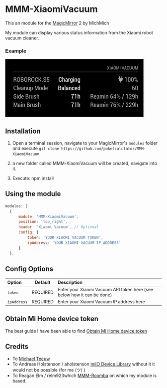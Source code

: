 # MMM-XiaomiVacuum
This an module for the [MagicMirror](https://github.com/MichMich/MagicMirror) 2 by MichMich

My module can display various status information from the Xiaomi robot vacuum cleaner.

### Example
![image](https://github.com/poketcalulator/MMM-XiaomiVacuum/blob/master/image/MMM-XiaomiVacuum.png)

## Installation
1. Open a terminal session, navigate to your MagicMirror's `modules` folder and execute
`git clone https://github.com/poketcalulator/MMM-XiaomiVacuum`

2. a new folder called MMM-XiaomiVacuum will be created, navigate into it.

3. Execute: npm install


## Using the module
````javascript
modules: [
  {
      module: 'MMM-XiaomiVacuum',
      position: 'top_right',
      header: 'Xiaomi Vacuum', // Optional
      config: {
          token: 'YOUR XIAOMI VACUUM TOKEN',
          ipAddress: 'YOUR XIAOMI VACUUM IP ADDRESS'
      }
  },    
````

## Config Options

|Option|Default|Description|
|:---|:---:|:---|
|`token`|REQUIRED|Enter your Xiaomi Vacuum API token here (see below how it can be done)|
|`ipAddress`|REQUIRED|Enter your Xiaomi Vacuum IP address here|


## Obtain Mi Home device token
The best guide I have been able to find
[Obtain Mi Home device token](https://github.com/jghaanstra/com.xiaomi-miio/blob/master/docs/obtain_token.md)


## Credits
- To [Michael Teeuw](https://magicmirror.builders)
- To Andreas Holstenson / aholstenson [miIO Device Library](https://github.com/aholstenson/miio) without it it would not be possible (for me (ツ) )
- To Reagan Elm / relm923which [MMM-Roomba](https://github.com/relm923/MMM-Roomba) on which my module is based.

